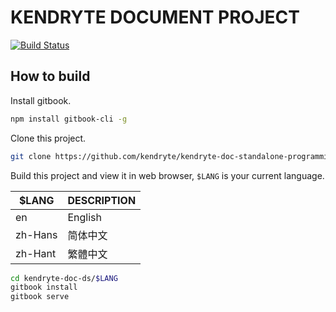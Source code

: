 # KENDRYTE DOCUMENT PROJECT

[![Build Status](https://travis-ci.org/kendryte/kendryte-doc-standalone-programming-guide.svg)](https://travis-ci.org/kendryte/kendryte-doc-standalone-programming-guide)

## How to build

Install gitbook.

```bash
npm install gitbook-cli -g
```

Clone this project.

```bash
git clone https://github.com/kendryte/kendryte-doc-standalone-programming-guide.git
```

Build this project and view it in web browser, ``$LANG`` is your current language.

| \$LANG  | DESCRIPTION |
| ------- | ----------- |
| en      | English     |
| zh-Hans | 简体中文    |
| zh-Hant | 繁體中文    |

```bash
cd kendryte-doc-ds/$LANG
gitbook install
gitbook serve
```
